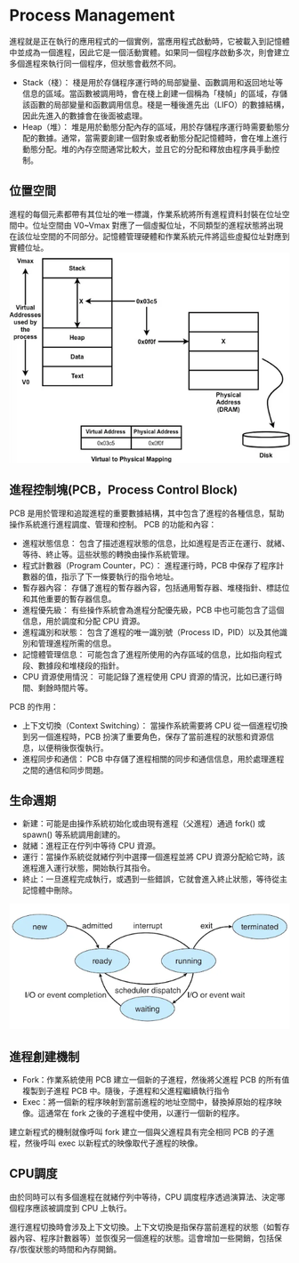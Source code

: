 # Process Management
進程就是正在執行的應用程式的一個實例，當應用程式啟動時，它被載入到記憶體中並成為一個進程，因此它是一個活動實體。如果同一個程序啟動多次，則會建立多個進程來執行同一個程序，但狀態會截然不同。

* Stack（棧）： 棧是用於存儲程序運行時的局部變量、函數調用和返回地址等信息的區域。當函數被調用時，會在棧上創建一個稱為「棧幀」的區域，存儲該函數的局部變量和函數調用信息。棧是一種後進先出（LIFO）的數據結構，因此先進入的數據會在後面被處理。
* Heap（堆）： 堆是用於動態分配內存的區域，用於存儲程序運行時需要動態分配的數據。通常，當需要創建一個對象或者動態分配記憶體時，會在堆上進行動態分配。堆的內存空間通常比較大，並且它的分配和釋放由程序員手動控制。

## 位置空間
進程的每個元素都帶有其位址的唯一標識，作業系統將所有進程資料封裝在位址空間中。位址空間由 V0~Vmax 對應了一個虛擬位址，不同類型的進程狀態將出現在該位址空間的不同部分。記憶體管理硬體和作業系統元件將這些虛擬位址對應到實體位址。
![image](./images/address.png)
## 進程控制塊(PCB，Process Control Block)
PCB 是用於管理和追蹤進程的重要數據結構，其中包含了進程的各種信息，幫助操作系統進行進程調度、管理和控制。
PCB 的功能和內容：
* 進程狀態信息： 包含了描述進程狀態的信息，比如進程是否正在運行、就緒、等待、終止等。這些狀態的轉換由操作系統管理。
* 程式計數器（Program Counter，PC）： 進程運行時，PCB 中保存了程序計數器的值，指示了下一條要執行的指令地址。
* 暫存器內容： 存儲了進程的暫存器內容，包括通用暫存器、堆棧指針、標誌位和其他重要的暫存器信息。
* 進程優先級： 有些操作系統會為進程分配優先級，PCB 中也可能包含了這個信息，用於調度和分配 CPU 資源。
* 進程識別和狀態： 包含了進程的唯一識別號（Process ID，PID）以及其他識別和管理進程所需的信息。
* 記憶體管理信息： 可能包含了進程所使用的內存區域的信息，比如指向程式段、數據段和堆棧段的指針。
* CPU 資源使用情況： 可能記錄了進程使用 CPU 資源的情況，比如已運行時間、剩餘時間片等。

PCB 的作用：
* 上下文切換（Context Switching）： 當操作系統需要將 CPU 從一個進程切換到另一個進程時，PCB 扮演了重要角色，保存了當前進程的狀態和資源信息，以便稍後恢復執行。
* 進程同步和通信： PCB 中存儲了進程相關的同步和通信信息，用於處理進程之間的通信和同步問題。

## 生命週期
* 新建：可能是由操作系統初始化或由現有進程（父進程）通過 fork() 或 spawn() 等系統調用創建的。
* 就緒：進程正在佇列中等待 CPU 資源。
* 運行：當操作系統從就緒佇列中選擇一個進程並將 CPU 資源分配給它時，該進程進入運行狀態，開始執行其指令。
* 終止：一旦進程完成執行，或遇到一些錯誤，它就會進入終止狀態，等待從主記憶體中刪除。

![image](./images/life.png)

## 進程創建機制
* Fork：作業系統使用 PCB 建立一個新的子進程，然後將父進程 PCB 的所有值複製到子進程 PCB 中。隨後，子進程和父進程繼續執行指令
* Exec：將一個新的程序映射到當前進程的地址空間中，替換掉原始的程序映像。這通常在 fork 之後的子進程中使用，以運行一個新的程序。

建立新程式的機制就像呼叫 fork 建立一個與父進程具有完全相同 PCB 的子進程，然後呼叫 exec 以新程式的映像取代子進程的映像。

## CPU調度
由於同時可以有多個進程在就緒佇列中等待，CPU 調度程序透過演算法、決定哪個程序應該被調度到 CPU 上執行。

進行進程切換時會涉及上下文切換。上下文切換是指保存當前進程的狀態（如暫存器內容、程序計數器等）並恢復另一個進程的狀態。這會增加一些開銷，包括保存/恢復狀態的時間和內存開銷。
